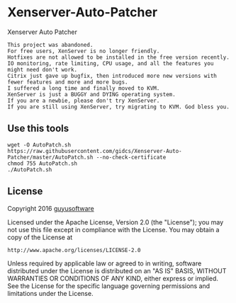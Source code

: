 # Xenserver-Auto-Patcher
Xenserver Auto Patcher

```
This project was abandoned.
For free users, XenServer is no longer friendly.
Hotfixes are not allowed to be installed in the free version recently.
IO monitoring, rate limiting, CPU usage, and all the features you might need don't work.
Citrix just gave up bugfix, then introduced more new versions with fewer features and more and more bugs.
I suffered a long time and finally moved to KVM.
XenServer is just a BUGGY and DYING operating system.
If you are a newbie, please don't try XenServer.
If you are still using XenServer, try migrating to KVM. God bless you.
```

Use this tools
-------
	
	wget -O AutoPatch.sh https://raw.githubusercontent.com/gidcs/Xenserver-Auto-Patcher/master/AutoPatch.sh --no-check-certificate
	chmod 755 AutoPatch.sh
	./AutoPatch.sh

License
-------

Copyright 2016 [guyusoftware]

Licensed under the Apache License, Version 2.0 (the "License");
you may not use this file except in compliance with the License.
You may obtain a copy of the License at

    http://www.apache.org/licenses/LICENSE-2.0

Unless required by applicable law or agreed to in writing, software
distributed under the License is distributed on an "AS IS" BASIS,
WITHOUT WARRANTIES OR CONDITIONS OF ANY KIND, either express or implied.
See the License for the specific language governing permissions and
limitations under the License.

[guyusoftware]: https://www.guyusoftware.com/

